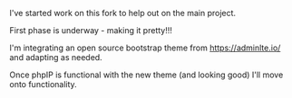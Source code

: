 I've started work on this fork to help out on the main project.

First phase is underway - making it pretty!!!

I'm integrating an open source bootstrap theme from https://adminlte.io/ and adapting as needed.

Once phpIP is functional with the new theme (and looking good) I'll move onto functionality.

